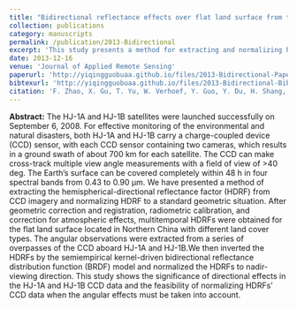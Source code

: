 ```yaml
---
title: "Bidirectional reflectance effects over flat land surface from the charge-coupled device data sets of the HJ-1A and HJ-1B satellites"
collection: publications
category: manuscripts
permalink: /publication/2013-Bidirectional
excerpt: 'This study presents a method for extracting and normalizing hemispherical-directional reflectance factors (HDRFs) from HJ-1A and HJ-1B CCD imagery using a semiempirical BRDF model, demonstrating the significance of directional effects and the feasibility of HDRF normalization for environmental monitoring.'
date: 2013-12-16
venue: 'Journal of Applied Remote Sensing'
paperurl: 'http://yiqingguobuaa.github.io/files/2013-Bidirectional-Paper.pdf'
bibtexurl: 'http://yiqingguobuaa.github.io/files/2013-Bidirectional-Bib.bib'
citation: 'F. Zhao, X. Gu, T. Yu, W. Verhoef, Y. Guo, Y. Du, H. Shang, and H. Zhao (2013). Bidirectional reflectance effects over flat land surface from the charge-coupled device data sets of the HJ-1A and HJ-1B satellites. Journal of Applied Remote Sensing, 7(1), 073466.'
---
```

**Abstract:** The HJ-1A and HJ-1B satellites were launched successfully on September 6, 2008. For effective monitoring of the environmental and natural disasters, both HJ-1A and HJ-1B carry a charge-coupled device (CCD) sensor, with each CCD sensor containing two cameras, which results in a ground swath of about 700 km for each satellite. The CCD can make cross-track multiple view angle measurements with a field of view of >40 deg. The Earth’s surface can be covered completely within 48 h in four spectral bands from 0.43 to 0.90 μm. We have presented a method of extracting the hemispherical-directional reflectance factor (HDRF) from CCD imagery and normalizing HDRF to a standard geometric situation. After geometric correction and registration, radiometric calibration, and correction for atmospheric effects, multitemporal HDRFs were obtained for the flat land surface located in Northern China with different land cover types. The angular observations were extracted from a series of overpasses of the CCD aboard HJ-1A and HJ-1B.We then inverted the HDRFs by the semiempirical kernel-driven bidirectional reflectance distribution function (BRDF) model and normalized the HDRFs to nadir-viewing direction. This study shows the significance of directional effects in the HJ-1A and HJ-1B CCD data and the feasibility of normalizing HDRFs’ CCD data when the angular effects must be taken into account.
